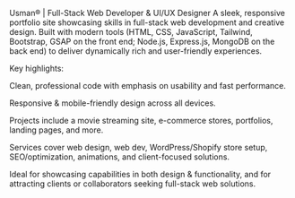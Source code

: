 
Usman® | Full-Stack Web Developer & UI/UX Designer
A sleek, responsive portfolio site showcasing skills in full-stack web development and creative design. Built with modern tools (HTML, CSS, JavaScript, Tailwind, Bootstrap, GSAP on the front end; Node.js, Express.js, MongoDB on the back end) to deliver dynamically rich and user-friendly experiences.

Key highlights:

Clean, professional code with emphasis on usability and fast performance.

Responsive & mobile-friendly design across all devices.

Projects include a movie streaming site, e-commerce stores, portfolios, landing pages, and more.

Services cover web design, web dev, WordPress/Shopify store setup, SEO/optimization, animations, and client-focused solutions.

Ideal for showcasing capabilities in both design & functionality, and for attracting clients or collaborators seeking full-stack web solutions.
